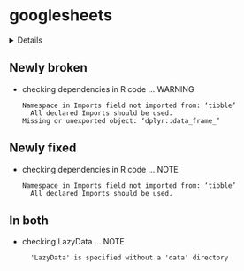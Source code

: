 # googlesheets

<details>

* Version: 0.3.0
* GitHub: https://github.com/jennybc/googlesheets
* Source code: https://github.com/cran/googlesheets
* Date/Publication: 2018-06-29 04:38:09 UTC
* Number of recursive dependencies: 85

Run `cloud_details(, "googlesheets")` for more info

</details>

## Newly broken

*   checking dependencies in R code ... WARNING
    ```
    Namespace in Imports field not imported from: ‘tibble’
      All declared Imports should be used.
    Missing or unexported object: ‘dplyr::data_frame_’
    ```

## Newly fixed

*   checking dependencies in R code ... NOTE
    ```
    Namespace in Imports field not imported from: ‘tibble’
      All declared Imports should be used.
    ```

## In both

*   checking LazyData ... NOTE
    ```
      'LazyData' is specified without a 'data' directory
    ```

